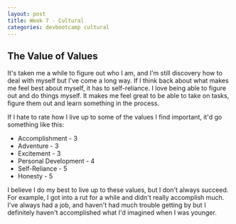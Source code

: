 ```yaml
---
layout: post
title: Week 7 - Cultural
categories: devbootcamp cultural
---
```



The Value of Values
-------------------

It's taken me a while to figure out who I am, and I'm still discovery how to deal with myself but I've come a long way. If I think back about what makes me feel best about myself, it has to self-reliance. I love being able to figure out and do things myself. It makes me feel great to be able to take on tasks, figure them out and learn something in the process.


If I hate to rate how I live up to some of the values I find important, it'd go something like this:  

  - Accomplishment - 3
  - Adventure - 3
  - Excitement - 3
  - Personal Development - 4
  - Self-Reliance - 5
  - Honesty - 5


I believe I do my best to live up to these values, but I don't always succeed. For example, I got into a rut for a while and didn't really accomplish much. I've always had a job, and haven't had much trouble getting by but I definitely haven't accomplished what I'd imagined when I was younger.

